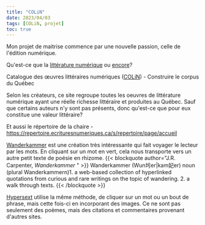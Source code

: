 ```yaml
---
title: "COLiN"
date: 2023/04/03
tags: [COLiN, projet]
toc: true
---
```


Mon projet de maitrise commence par une nouvelle passion, celle de l'édition numérique. 

Qu'est-ce que la [littérature numérique](https://www.weblettres.net/guidetice/complements/p227-250.pdf) ou [encore](https://papyrus.bib.umontreal.ca/xmlui/bitstream/handle/1866/13159/La-litterature-numerique_Vitali-Rosati.pdf)?

Catalogue des œuvres littéraires numériques ([COLiN](https://colin.ex-situ.info/s/colin/page/accueil)) - Construire le corpus du Québec

Selon les créateurs, ce site regroupe toutes les oeuvres de littérature numérique ayant une réelle richesse littéraire et produites au Québec. Sauf que certains auteurs n'y sont pas présents, donc qu'est-ce que pour eux constitue une valeur littéraire? 

Et aussi le répertoire de la chaire - https://repertoire.ecrituresnumeriques.ca/s/repertoire/page/accueil


[Wanderkammer](http://luckysoap.com/wanderkammer/index.html) est une création très intéressante qui fait voyager le lecteur par les mots. En cliquant sur un mot en vert, cela nous transporte vers un autre petit texte de poésie en rhizome.
{{< blockquote author="J.R. Carpenter, *Wanderkammer* " >}}
 Wanderkammer (Wun圬er|kam妃er)
noun (plural Wanderkammern)1. a web-based collection of hyperlinked quotations from curious and rare writings on the topic of wandering. 2. a walk through texts. 
{{< /blockquote >}}

[Hypersext](https://www.thedigitalreview.com/issue01/araniva-kebe-hypersext/begin.html) utilise la même méthode, de cliquer sur un mot ou un bout de phrase, mais cette fois-ci en incorporant des images. Ce ne sont pas seulement des poèmes, mais des citations et commentaires provenant d'autres sites.